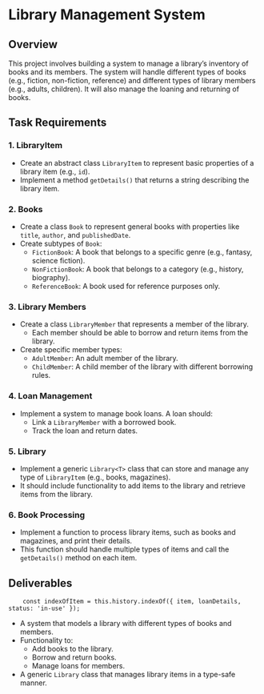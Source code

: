 # Library Management System

## Overview

This project involves building a system to manage a library’s inventory of books and its members. The system will handle different types of books (e.g., fiction, non-fiction, reference) and different types of library members (e.g., adults, children). It will also manage the loaning and returning of books.

## Task Requirements

### 1. LibraryItem

- Create an abstract class `LibraryItem` to represent basic properties of a library item (e.g., `id`).
- Implement a method `getDetails()` that returns a string describing the library item.

### 2. Books

- Create a class `Book` to represent general books with properties like `title`, `author`, and `publishedDate`.
- Create subtypes of `Book`:
  - `FictionBook`: A book that belongs to a specific genre (e.g., fantasy, science fiction).
  - `NonFictionBook`: A book that belongs to a category (e.g., history, biography).
  - `ReferenceBook`: A book used for reference purposes only.

### 3. Library Members

- Create a class `LibraryMember` that represents a member of the library.
  - Each member should be able to borrow and return items from the library.
- Create specific member types:
  - `AdultMember`: An adult member of the library.
  - `ChildMember`: A child member of the library with different borrowing rules.

### 4. Loan Management

- Implement a system to manage book loans. A loan should:
  - Link a `LibraryMember` with a borrowed book.
  - Track the loan and return dates.

### 5. Library

- Implement a generic `Library<T>` class that can store and manage any type of `LibraryItem` (e.g., books, magazines).
- It should include functionality to add items to the library and retrieve items from the library.

### 6. Book Processing

- Implement a function to process library items, such as books and magazines, and print their details.
- This function should handle multiple types of items and call the `getDetails()` method on each item.

## Deliverables
        const indexOfItem = this.history.indexOf({ item, loanDetails, status: 'in-use' });

- A system that models a library with different types of books and members.
- Functionality to:
  - Add books to the library.
  - Borrow and return books.
  - Manage loans for members.
- A generic `Library` class that manages library items in a type-safe manner.
